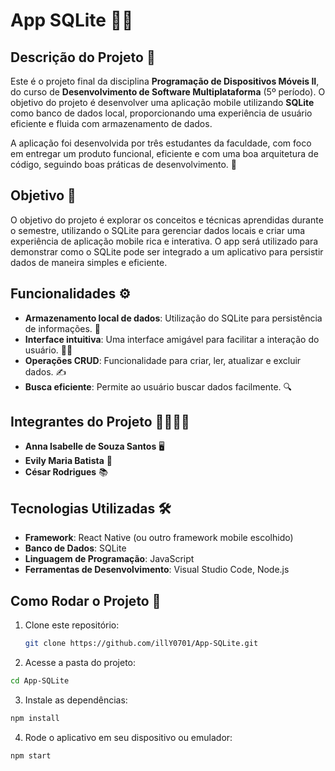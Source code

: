 # App SQLite 📱💾

## Descrição do Projeto 📝

Este é o projeto final da disciplina **Programação de Dispositivos Móveis II**, do curso de **Desenvolvimento de Software Multiplataforma** (5º período). O objetivo do projeto é desenvolver uma aplicação mobile utilizando **SQLite** como banco de dados local, proporcionando uma experiência de usuário eficiente e fluida com armazenamento de dados.

A aplicação foi desenvolvida por três estudantes da faculdade, com foco em entregar um produto funcional, eficiente e com uma boa arquitetura de código, seguindo boas práticas de desenvolvimento. 🚀

## Objetivo 🎯

O objetivo do projeto é explorar os conceitos e técnicas aprendidas durante o semestre, utilizando o SQLite para gerenciar dados locais e criar uma experiência de aplicação mobile rica e interativa. O app será utilizado para demonstrar como o SQLite pode ser integrado a um aplicativo para persistir dados de maneira simples e eficiente.

## Funcionalidades ⚙️

- **Armazenamento local de dados**: Utilização do SQLite para persistência de informações. 💾
- **Interface intuitiva**: Uma interface amigável para facilitar a interação do usuário. 👩‍💻
- **Operações CRUD**: Funcionalidade para criar, ler, atualizar e excluir dados. ✍️
- **Busca eficiente**: Permite ao usuário buscar dados facilmente. 🔍

## Integrantes do Projeto 👨‍💻👩‍💻

- **Anna Isabelle de Souza Santos** 🖥️
- **Evily Maria Batista** 🔧
- **César Rodrigues** 📚

## Tecnologias Utilizadas 🛠️

- **Framework**: React Native (ou outro framework mobile escolhido)
- **Banco de Dados**: SQLite
- **Linguagem de Programação**: JavaScript
- **Ferramentas de Desenvolvimento**: Visual Studio Code, Node.js

## Como Rodar o Projeto 🚀

1. Clone este repositório:
   ```bash
   git clone https://github.com/illY0701/App-SQLite.git
   ```
   
2. Acesse a pasta do projeto:
  ```bash
  cd App-SQLite
  ```

3. Instale as dependências:
  ```bash
  npm install
  ```

4. Rode o aplicativo em seu dispositivo ou emulador:
  ```bash
  npm start
  ```
